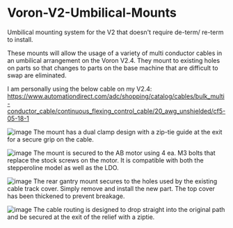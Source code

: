 # Voron-V2-Umbilical-Mounts
Umbilical mounting system for the V2 that doesn't require de-term/ re-term to install.

These mounts will allow the usage of a variety of multi conductor cables in an umbilical arrangement on the Voron V2.4. They mount to existing holes on parts so that changes
to parts on the base machine that are difficult to swap are eliminated.

I am personally using the below cable on my V2.4:
https://www.automationdirect.com/adc/shopping/catalog/cables/bulk_multi-conductor_cable/continuous_flexing_control_cable/20_awg_unshielded/cf5-05-18-1

![image](https://user-images.githubusercontent.com/65414930/123795394-98d37680-d8a9-11eb-992d-2ec071ea1252.png)
The mount has a dual clamp design with a zip-tie guide at the exit for a secure grip on the cable. 

![image](https://user-images.githubusercontent.com/65414930/123795463-a983ec80-d8a9-11eb-98ca-137196941156.png)
The mount is secured to the AB motor using 4 ea. M3 bolts that replace the stock screws on the motor. It is compatible with both the stepperoline model as well as the LDO.

![image](https://user-images.githubusercontent.com/65414930/123795740-efd94b80-d8a9-11eb-9145-17d226a1d5f0.png)
The rear gantry mount secures to the holes used by the existing cable track cover. Simply remove and install the new part. The top cover has been thickened to prevent breakage. 

![image](https://user-images.githubusercontent.com/65414930/123795842-0e3f4700-d8aa-11eb-8333-bb94f36e5192.png)
The cable routing is designed to drop straight into the original path and be secured at the exit of the relief with a ziptie. 
